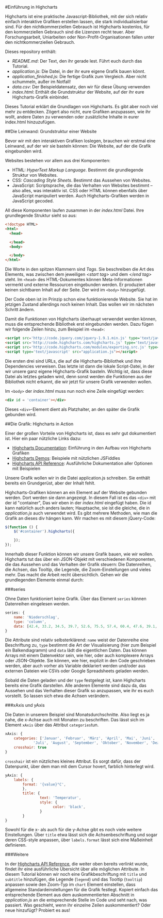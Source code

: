 #Einführung in Highcharts

Highcharts ist eine praktische Javascript-Bibliothek, mit der sich relativ einfach interaktive Grafiken erstellen lassen, die stark individualisierbar sind. Für den nichtkommerziellen Gebrauch ist Highcharts kostenlos, für den kommerziellen Gebrauch sind die Lizenzen recht teuer. Aber Forschungsarbeit, Uniarbeiten oder Non-Profit-Organisationen fallen unter den nichtkommerziellen Gebrauch.

Dieses repository enthält:

* *README.md*: Der Text, den ihr gerade lest. Führt euch durch das Tutorial.
* *application.js*: Die Datei, in der ihr eure eigene Grafik bauen könnt.
* *application_finished.js*: Die fertige Grafik zum Vergleich. Aber nicht schummeln, außer im Notfall!
* *data.csv*: Der Beispieldatensatz, den wir für diese Übung verwenden
* *index.html*: Enthält die Grundstruktur der Website, auf der ihr eure Highcharts-Grafik einbindet.

Dieses Tutorial erklärt die Grundlagen von Highcharts. Es gibt aber noch viel mehr zu entdecken. Zögert also nicht, eure Grafiken anzupassen, wie ihr wollt, andere Daten zu verwenden oder zusätzliche Inhalte in eurer index.html hinzuzufügen.

##Die Leinwand: Grundstruktur einer Website

Bevor wir mit den interaktiven Grafiken loslegen, brauchen wir erstmal eine Leinwand, auf der wir sie basteln können: Die Website, auf der die Grafik eingebunden wird.

Websites bestehen vor allem aus drei Komponenten:

* HTML: *HyperText Markup Language*. Bestimmt die grundlegende Struktur von Websites.
* CSS: *Cascading Style Sheets*. Bestimmt das Aussehen von Websites.
* JavaScript: Scriptsprache, die das Verhalten von Websites bestimmt – also alles, was interaktiv ist. CSS oder HTML können ebenfalls über JavaScript manipuliert werden. Auch Highcharts-Grafiken werden in JavaScript gecoded.

All diese Komponenten laufen zusammen in der *index.html* Datei. Ihre grundlegende Struktur sieht so aus:

````html
<!doctype HTML>
<html>
  <head>

  </head>
  <body>

  </body>
</html>
````

Die Worte in den spitzen Klammern sind *Tags*. Sie beschreiben die Art des Elements, was zwischen dem jeweiligen *\<start tag\>* und dem *\</end tag\>* steht.
Im `<head>` des HTML-Dokumentes können Meta-Informationen vermerkt und externe Ressourcen eingebunden werden. Er produziert aber keinen sichtbaren Inhalt auf der Seite. Der wird im `<body>` hinzugefügt.

Der Code oben ist im Prinzip schon eine funktionierende Website. Sie hat im jetzigen Zustand allerdings noch keinen Inhalt. Das wollen wir im nächsten Schritt ändern.

Damit die Funktionen von Highcharts überhaupt verwendet werden können, muss die entsprechende Bibliothek erst eingebunden werden. Dazu fügen wir folgende Zeilen hinzu, zum Beispiel im `<head>`:

````html
<script src='http://code.jquery.com/jquery-1.9.1.min.js' type='text/javascript'></script>
<script src='http://code.highcharts.com/highcharts.js' type='text/javascript'></script>
<script src='http://code.highcharts.com/modules/exporting.src.js' type='text/javascript'></script>
<script type='text/javascript' src="application.js"></script>
````
Die ersten drei sind URLs, die auf die Highcharts-Bibliothek und ihre Dependencies verweisen. Das letzte ist dann die lokale Script-Datei, in der wir unsere ganz eigene Highcharts-Grafik basteln. Wichtig ist, dass diese Datei als letztes geladen wird, denn sonst werden die Funktionen aus der Bibliothek nicht erkannt, die wir jetzt für unsere Grafik verwenden wollen.

Im `<body>` der *index.html* muss nun noch eine Zeile eingefügt werden:

````html
<div id = 'container'></div>
````

Dieses `<div>`-Element dient als Platzhalter, an den später die Grafik gebunden wird.


##Die Grafik: Highcharts in Action

Einer der großen Vorteile von Highcharts ist, dass es sehr gut dokumentiert ist. Hier ein paar nützliche Links dazu:

* <a href= "http://www.highcharts.com/docs" target="_blank">Highcharts Documentation</a>: Einführung in den Aufbau von Highcharts Grafiken
* [Highcharts Demos](http://www.highcharts.com/demo/): Beispiele mit nützlichen JSFiddles
* [Highcharts API Reference](http://api.highcharts.com/highcharts): Ausführliche Dokumentation aller Optionen mit Beispielen

Unsere Grafik wollen wir in die Datei application.js schreiben.
Sie enthält bereits ein Grundgerüst, aber der Inhalt fehlt.

Highcharts-Grafiken können an ein Element auf der Website gebunden werden. Dort werden sie dann angezeigt. In diesem Fall ist es das `<div>` mit der id "container", Das wir eben in der *index.html* eingefügt haben. Die id kann natürlich auch anders lauten; Hauptsache, sie ist die gleiche, die in *application.js* auch verwendet wird.
Es gibt mehrere Methoden, wie man die Grafik an dieses div hängen kann. Wir machen es mit diesem jQuery-Code:

````javascript
$(function () {
    $('#container').highcharts({

    });
});
````

Innerhalb dieser Funktion können wir unsere Grafik bauen, wie wir wollen. Highcharts tut das über ein JSON-Objekt mit verschiedenen Komponenten, die das Aussehen und das Verhalten der Grafik steuern: Die Datenreihen, die Achsen, das Tooltip, die Legende, die Zoom-Einstellungen und vieles mehr. Das macht die Arbeit recht übersichtlich. Gehen wir die grundlegenden Elemente einmal durch:

###series

Ohne Daten funktioniert keine Grafik. Über das Element `series` können Datenreihen eingelesen werden.

````javascript
series: {
	name: 'Niederschlag',
	type: 'column',
	data: [42.4, 33.2, 34.5, 39.7, 52.6, 75.5, 57.4, 60.4, 47.6, 39.1, 46.8, 51.1],
}
````

Die Attribute sind relativ selbsterklärend: `name` weist der Datenreihe eine Beschriftung zu, `type` bestimmt die Art der Visualisierung (hier zum Beispiel ein Balkendiagramm) und `data` lädt die eigentlichen Daten. Das können Arrays mit einem Datenvektor sein, wie hier, oder auch komplexere Arrays oder JSON-Objekte. Sie können, wie hier, explizit in den Code geschrieben werden, aber auch vorher als Variable deklariert werden und/oder aus externen Dateien wie CSVs oder Google Spreadsheets geladen werden.

Sobald die Daten geladen und der `type` festgelegt ist, kann Highcharts bereits eine Grafik darstellen. Alle anderen Elemente sind dazu da, das Aussehen und das Verhalten dieser Grafik so anzupassen, wie ihr es euch vorstellt. So lassen sich etwa die Achsen verändern.

###xAxis und yAxis

Die Daten in unserem Beispiel sind Monatsdurchschnitte. Also liegt es ja nahe, die x-Achse auch mit Monaten zu beschriften. Das lässt sich im Element `xAxis` über das Attribut `categories`tun.

````javascript
xAxis: {
	categories: ['Januar', 'Februar', 'März', 'April', 'Mai', 'Juni',
             'Juli', 'August', 'September', 'Oktober', 'November', 'Dezember'],
	crosshair: true
}
````

`crosshair` ist ein nützliches kleines Attribut. Es sorgt dafür, dass der Datenpunkt, über dem man mit dem Cursor hovert, farblich hinterlegt wird.

````javascript
yAxis: {
	labels: {
		format: '{value}°C',
        },
        title: {
                text: 'Temperatur',
                style: {
                      color: 'black',
                }
        }
}
````

Sowohl für die x- als auch für die y-Achse gibt es noch viele weitere Einstellungen. Über `title` etwa lässt sich die Achsenbeschriftung und sogar deren CSS-style anpassen, über `labels.format` lässt sich eine Maßeinheit definieren.

###Weitere

In der [Highcharts API Reference](http://api.highcharts.com/highcharts), die weiter oben bereits verlinkt wurde, findet ihr eine ausführliche Übersicht über alle möglichen Attribute. In diesem Tutorial können wir noch eine Grafikbeschriftung mit `title` und `subtitle` hinzufügen, die Legende (`legend`) und das Tooltip (`tooltip`) anpassen sowie den Zoom-Typ im `chart` Element einstellen, dass allgemeine Standardeinstellungen für die Grafik festlegt. Kopiert einfach das entsprechende Element aus dem auskommentierten Abschnitt in *application.js* an die entsprechende Stelle im Code und seht nach, was passiert. Was geschieht, wenn ihr einzelne Zeilen auskommentiert? Oder neue hinzufügt? Probiert es aus!

